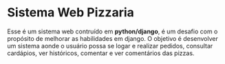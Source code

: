 # Sistema Web Pizzaria

Esse é um sistema web contruído em **python/django**, é um desafio com o propósito de melhorar as habilidades em django.
O objetivo é desenvolver um sistema aonde o usuário possa se logar e realizar pedidos, consultar cardápios, ver históricos, comentar e ver comentários das pizzas.

